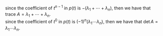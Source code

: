 since the coefficient of $t^{n-1}$ in $p(t)$ is $-(\lambda _1+\cdots +\lambda _n)$, then we have that $\text{trace }A=\lambda _1+\cdots +\lambda _n$.  
since the coefficient of $t^{0}$ in $p(t)$ is $(-1)^n(\lambda _1\cdots \lambda _n)$, then we have that $\det A=\lambda _1\cdots \lambda _n$.